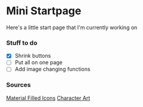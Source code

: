 # Mini Startpage
Here's a little start page that I'm currently working on

### Stuff to do
- [x] Shrink buttons
- [ ] Put all on one page
- [ ] Add image changing functions

### Sources
[Material Filled Icons](https://icons8.com/icons/material)
[Character Art](https://www.artstation.com/kuvshinov_ilya)
